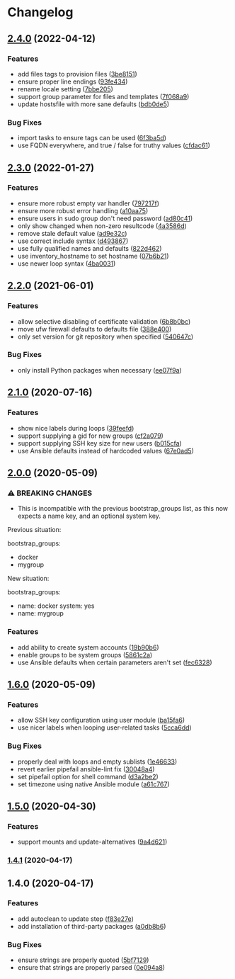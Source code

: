 # Changelog

## [2.4.0](https://github.com/PeterMosmans/ansible-role-bootstrap/compare/2.3.0...2.4.0) (2022-04-12)

### Features

- add files tags to provision files
  ([3be8151](https://github.com/PeterMosmans/ansible-role-bootstrap/commit/3be815179fe9c54eebc73e79f5d3b77007eec48f))
- ensure proper line endings
  ([93fe434](https://github.com/PeterMosmans/ansible-role-bootstrap/commit/93fe434ecfdcea77daf536c3bda639901bc96ab1))
- rename locale setting
  ([7bbe205](https://github.com/PeterMosmans/ansible-role-bootstrap/commit/7bbe205d410001388e41040add372a673987d7e8))
- support group parameter for files and templates
  ([7f068a9](https://github.com/PeterMosmans/ansible-role-bootstrap/commit/7f068a9897db6a2b30c8b1170848d93cd32996b6))
- update hostsfile with more sane defaults
  ([bdb0de5](https://github.com/PeterMosmans/ansible-role-bootstrap/commit/bdb0de5ca5548966261a2ff79980c6ee5101fa37))

### Bug Fixes

- import tasks to ensure tags can be used
  ([6f3ba5d](https://github.com/PeterMosmans/ansible-role-bootstrap/commit/6f3ba5d064dd52c724551a05dbdf2d4ff999246f))
- use FQDN everywhere, and true / false for truthy values
  ([cfdac61](https://github.com/PeterMosmans/ansible-role-bootstrap/commit/cfdac6108534ccad137445db086b654016f68147))

## [2.3.0](https://github.com/PeterMosmans/ansible-role-bootstrap/compare/v2.2.0...v2.3.0) (2022-01-27)

### Features

- ensure more robust empty var handler
  ([797217f](https://github.com/PeterMosmans/ansible-role-bootstrap/commit/797217fa644249330c9b506c8226058dad75d072))
- ensure more robust error handling
  ([a10aa75](https://github.com/PeterMosmans/ansible-role-bootstrap/commit/a10aa75e98c4fc136df7a426627cda27a75c789c))
- ensure users in sudo group don't need password
  ([ad80c41](https://github.com/PeterMosmans/ansible-role-bootstrap/commit/ad80c413c0c0642df0374996dea0a9fb9831f18a))
- only show changed when non-zero resultcode
  ([4a3586d](https://github.com/PeterMosmans/ansible-role-bootstrap/commit/4a3586db55f159c5f85bfce044f4faa62cac663f))
- remove stale default value
  ([ad9e32c](https://github.com/PeterMosmans/ansible-role-bootstrap/commit/ad9e32cab4b1ffda00f8c480592f772f75d405ec))
- use correct include syntax
  ([d493867](https://github.com/PeterMosmans/ansible-role-bootstrap/commit/d4938677eba995d4a0c449677b3604abc12de753))
- use fully qualified names and defaults
  ([822d462](https://github.com/PeterMosmans/ansible-role-bootstrap/commit/822d462255726ada3be323050d197aac863574ba))
- use inventory_hostname to set hostname
  ([07b6b21](https://github.com/PeterMosmans/ansible-role-bootstrap/commit/07b6b214863cf08c743c1b38e34b85cc414aa495))
- use newer loop syntax
  ([4ba0031](https://github.com/PeterMosmans/ansible-role-bootstrap/commit/4ba00318c04464516822a85662a8d4372ae13a19))

## [2.2.0](https://github.com/PeterMosmans/ansible-role-bootstrap/compare/v2.1.0...v2.2.0) (2021-06-01)

### Features

- allow selective disabling of certificate validation
  ([6b8b0bc](https://github.com/PeterMosmans/ansible-role-bootstrap/commit/6b8b0bca6e8fb704c33aa1ce6c8016cb4e50f8c3))
- move ufw firewall defaults to defaults file
  ([388e400](https://github.com/PeterMosmans/ansible-role-bootstrap/commit/388e40048198f429c31a9334a2429dc5b33cf9a5))
- only set version for git repository when specified
  ([540647c](https://github.com/PeterMosmans/ansible-role-bootstrap/commit/540647ccc29474a0008c264feb0e0881d0b2c9b4))

### Bug Fixes

- only install Python packages when necessary
  ([ee07f9a](https://github.com/PeterMosmans/ansible-role-bootstrap/commit/ee07f9a3e5253a4962ad5d7779307bd09a0b2f63))

## [2.1.0](https://github.com/PeterMosmans/ansible-role-bootstrap/compare/v2.0.0...v2.1.0) (2020-07-16)

### Features

- show nice labels during loops
  ([39feefd](https://github.com/PeterMosmans/ansible-role-bootstrap/commit/39feefd9105ad97baac0071131d286a56e89c683))
- support supplying a gid for new groups
  ([cf2a079](https://github.com/PeterMosmans/ansible-role-bootstrap/commit/cf2a0792568ca4b0f80b3492511f0df01c3c843c))
- support supplying SSH key size for new users
  ([b015cfa](https://github.com/PeterMosmans/ansible-role-bootstrap/commit/b015cfa28505ea33de89b44604a7df531d8f2a29))
- use Ansible defaults instead of hardcoded values
  ([67e0ad5](https://github.com/PeterMosmans/ansible-role-bootstrap/commit/67e0ad5009506da400f5c717bf72e06e466f136f))

## [2.0.0](https://github.com/PeterMosmans/ansible-role-bootstrap/compare/v1.6.0...v2.0.0) (2020-05-09)

### ⚠ BREAKING CHANGES

- This is incompatible with the previous bootstrap_groups list, as this now
  expects a name key, and an optional system key.

Previous situation:

bootstrap_groups:

- docker
- mygroup

New situation:

bootstrap_groups:

- name: docker system: yes
- name: mygroup

### Features

- add ability to create system accounts
  ([19b90b6](https://github.com/PeterMosmans/ansible-role-bootstrap/commit/19b90b64b00e229e7695b4a13ac1ebff633be227))
- enable groups to be system groups
  ([5861c2a](https://github.com/PeterMosmans/ansible-role-bootstrap/commit/5861c2a2d04552f69a1b610b10699528754a119a))
- use Ansible defaults when certain parameters aren't set
  ([fec6328](https://github.com/PeterMosmans/ansible-role-bootstrap/commit/fec632875a6eb8caf6c0a99103b7711c678a076b))

## [1.6.0](https://github.com/PeterMosmans/ansible-role-bootstrap/compare/v1.5.0...v1.6.0) (2020-05-09)

### Features

- allow SSH key configuration using user module
  ([ba15fa6](https://github.com/PeterMosmans/ansible-role-bootstrap/commit/ba15fa6fbe6cc30c81825badf0695c797b54570e))
- use nicer labels when looping user-related tasks
  ([5cca6dd](https://github.com/PeterMosmans/ansible-role-bootstrap/commit/5cca6ddeec73eff5ad9a8da784e703dbb528e3bb))

### Bug Fixes

- properly deal with loops and empty sublists
  ([1e46633](https://github.com/PeterMosmans/ansible-role-bootstrap/commit/1e466333325353b2481b74bde0a464f9fbb14cef))
- revert earlier pipefail ansible-lint fix
  ([30048a4](https://github.com/PeterMosmans/ansible-role-bootstrap/commit/30048a4abb6c81d543bcb497dce4caac926f7d58))
- set pipefail option for shell command
  ([d3a2be2](https://github.com/PeterMosmans/ansible-role-bootstrap/commit/d3a2be2006fa34922e5f778d00c34fd2e049a928))
- set timezone using native Ansible module
  ([a61c767](https://github.com/PeterMosmans/ansible-role-bootstrap/commit/a61c767287cfd330ea055840199f01ba8ac8e045))

## [1.5.0](https://github.com/PeterMosmans/ansible-role-bootstrap/compare/v1.4.1...v1.5.0) (2020-04-30)

### Features

- support mounts and update-alternatives
  ([9a4d621](https://github.com/PeterMosmans/ansible-role-bootstrap/commit/9a4d6214954c495efa7cc0e409446f29633d1757))

### [1.4.1](https://github.com/PeterMosmans/ansible-role-bootstrap/compare/v1.4.0...v1.4.1) (2020-04-17)

## 1.4.0 (2020-04-17)

### Features

- add autoclean to update step
  ([f83e27e](https://github.com/PeterMosmans/ansible-role-bootstrap/commit/f83e27e08727fa005dac2fee7160c466e9a63199))
- add installation of third-party packages
  ([a0db8b6](https://github.com/PeterMosmans/ansible-role-bootstrap/commit/a0db8b6627caa779b477c751b59e13ee1cf665f2))

### Bug Fixes

- ensure strings are properly quoted
  ([5bf7129](https://github.com/PeterMosmans/ansible-role-bootstrap/commit/5bf7129ff00a796ba9a52e2b62d55fe6cbfd92b7))
- ensure that strings are properly parsed
  ([0e094a8](https://github.com/PeterMosmans/ansible-role-bootstrap/commit/0e094a881bf71ca16c403a8ba16de5ae2b711895))
